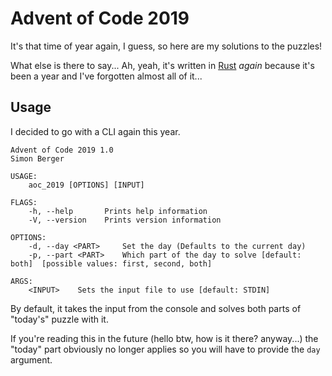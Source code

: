 # Advent of Code 2019

It's that time of year again, I guess, so here are 
my solutions to the puzzles!

What else is there to say... Ah, yeah, it's written in [Rust](https://www.rust-lang.org/)
*again* because it's been a year and I've forgotten almost all of it...


## Usage

I decided to go with a CLI again this year.

```
Advent of Code 2019 1.0
Simon Berger

USAGE:
    aoc_2019 [OPTIONS] [INPUT]

FLAGS:
    -h, --help       Prints help information
    -V, --version    Prints version information

OPTIONS:
    -d, --day <PART>     Set the day (Defaults to the current day)
    -p, --part <PART>    Which part of the day to solve [default: both]  [possible values: first, second, both]

ARGS:
    <INPUT>    Sets the input file to use [default: STDIN]
```

By default, it takes the input from the console and solves 
both parts of "today's" puzzle with it.

If you're reading this in the future (hello btw, how is it there? anyway...)
the "today" part obviously no longer applies so you will have to provide the `day` 
argument.
